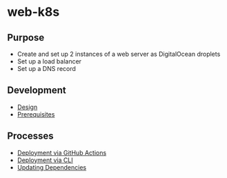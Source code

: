 # web-k8s

## Purpose

- Create and set up 2 instances of a web server as DigitalOcean droplets
- Set up a load balancer
- Set up a DNS record

## Development

- [Design](docs/design.md)
- [Prerequisites](docs/prerequisites.md)

## Processes

- [Deployment via GitHub Actions](docs/deployment-github-actions.md)
- [Deployment via CLI](docs/deployment-cli.md)
- [Updating Dependencies](docs/updating-dependencies.md)
